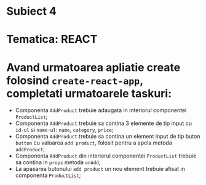 # Subiect 4
# Tematica: REACT

# Avand urmatoarea apliatie create folosind `create-react-app`, completati urmatoarele taskuri:
- Componenta `AddProduct` trebuie adaugata in interiorul componentei `ProductList`;
- Componenta `AddProduct` trebuie sa contina 3 elemente de tip input cu `id-ul` si `name-ul`: `name`, `category`, `price`;
- Componenta `AddProduct` trebuie sa contina un element input de tip buton `button` cu valoarea `add product`, folosit pentru a apela metoda `addProduct`;
- Componenta `AddProduct` din interiorul componentei `ProductList` trebuie sa contina in `props` metoda `onAdd`;
- La apasarea butonului `add product` un nou element trebuie afisat in componenta `ProductList`;